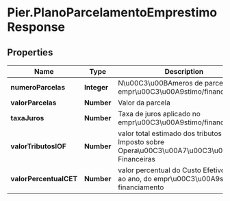 # Pier.PlanoParcelamentoEmprestimoResponse

## Properties
Name | Type | Description | Notes
------------ | ------------- | ------------- | -------------
**numeroParcelas** | **Integer** | N\u00C3\u00BAmeros de parcelas do empr\u00C3\u00A9stimo/financiamento | [optional] 
**valorParcelas** | **Number** | Valor da parcela | [optional] 
**taxaJuros** | **Number** | Taxa de juros aplicado no empr\u00C3\u00A9stimo/financiamento | [optional] 
**valorTributosIOF** | **Number** | valor total estimado dos tributos do Imposto sobre Opera\u00C3\u00A7\u00C3\u00B5es Financeiras | [optional] 
**valorPercentualCET** | **Number** | valor percentual do Custo Efetivo Total, ao ano, do empr\u00C3\u00A9stimo / financiamento | [optional] 


